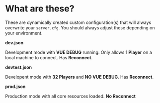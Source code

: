 # What are these?

These are dynamically created custom configuration(s) that will always overwrite your `server.cfg`. You should always adjust these depending on your environment.

**dev.json**

Development mode with **VUE DEBUG** running. Only allows **1 Player** on a local machine to connect. Has **Reconnect**.

**devtest.json**

Developent mode with **32 Players** and **NO VUE DEBUG**. Has **Reconnect**.

**prod.json**

Production mode with all core resources loaded. **No Reconnect**